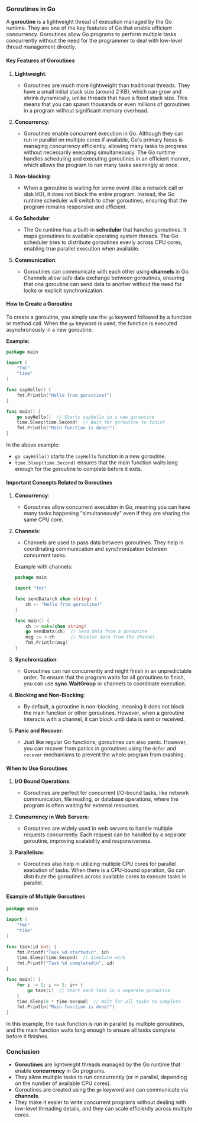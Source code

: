 ### Goroutines in Go

A **goroutine** is a lightweight thread of execution managed by the Go runtime. They are one of the key features of Go that enable efficient concurrency. Goroutines allow Go programs to perform multiple tasks concurrently without the need for the programmer to deal with low-level thread management directly.

#### Key Features of Goroutines

1. **Lightweight**:
   - Goroutines are much more lightweight than traditional threads. They have a small initial stack size (around 2 KB), which can grow and shrink dynamically, unlike threads that have a fixed stack size. This means that you can spawn thousands or even millions of goroutines in a program without significant memory overhead.
   
2. **Concurrency**:
   - Goroutines enable concurrent execution in Go. Although they can run in parallel on multiple cores if available, Go's primary focus is managing concurrency efficiently, allowing many tasks to progress without necessarily executing simultaneously. The Go runtime handles scheduling and executing goroutines in an efficient manner, which allows the program to run many tasks seemingly at once.

3. **Non-blocking**:
   - When a goroutine is waiting for some event (like a network call or disk I/O), it does not block the entire program. Instead, the Go runtime scheduler will switch to other goroutines, ensuring that the program remains responsive and efficient.

4. **Go Scheduler**:
   - The Go runtime has a built-in **scheduler** that handles goroutines. It maps goroutines to available operating system threads. The Go scheduler tries to distribute goroutines evenly across CPU cores, enabling true parallel execution when available.

5. **Communication**:
   - Goroutines can communicate with each other using **channels** in Go. Channels allow safe data exchange between goroutines, ensuring that one goroutine can send data to another without the need for locks or explicit synchronization.

#### How to Create a Goroutine

To create a goroutine, you simply use the `go` keyword followed by a function or method call. When the `go` keyword is used, the function is executed asynchronously in a new goroutine.

**Example:**

```go
package main

import (
	"fmt"
	"time"
)

func sayHello() {
	fmt.Println("Hello from goroutine!")
}

func main() {
	go sayHello()  // Starts sayHello in a new goroutine
	time.Sleep(time.Second)  // Wait for goroutine to finish
	fmt.Println("Main function is done!")
}
```

In the above example:
- `go sayHello()` starts the `sayHello` function in a new goroutine.
- `time.Sleep(time.Second)` ensures that the main function waits long enough for the goroutine to complete before it exits.

#### Important Concepts Related to Goroutines

1. **Concurrency**: 
   - Goroutines allow concurrent execution in Go, meaning you can have many tasks happening "simultaneously" even if they are sharing the same CPU core.
   
2. **Channels**:
   - Channels are used to pass data between goroutines. They help in coordinating communication and synchronization between concurrent tasks.
   
   Example with channels:
   
   ```go
   package main
   
   import "fmt"
   
   func sendData(ch chan string) {
       ch <- "Hello from goroutine!"
   }
   
   func main() {
       ch := make(chan string)
       go sendData(ch)  // Send data from a goroutine
       msg := <-ch      // Receive data from the channel
       fmt.Println(msg)
   }
   ```

3. **Synchronization**:
   - Goroutines can run concurrently and might finish in an unpredictable order. To ensure that the program waits for all goroutines to finish, you can use **sync.WaitGroup** or channels to coordinate execution.

4. **Blocking and Non-Blocking**:
   - By default, a goroutine is non-blocking, meaning it does not block the main function or other goroutines. However, when a goroutine interacts with a channel, it can block until data is sent or received.

5. **Panic and Recover**:
   - Just like regular Go functions, goroutines can also panic. However, you can recover from panics in goroutines using the `defer` and `recover` mechanisms to prevent the whole program from crashing.

#### When to Use Goroutines

1. **I/O Bound Operations**: 
   - Goroutines are perfect for concurrent I/O-bound tasks, like network communication, file reading, or database operations, where the program is often waiting for external resources.

2. **Concurrency in Web Servers**:
   - Goroutines are widely used in web servers to handle multiple requests concurrently. Each request can be handled by a separate goroutine, improving scalability and responsiveness.

3. **Parallelism**:
   - Goroutines also help in utilizing multiple CPU cores for parallel execution of tasks. When there is a CPU-bound operation, Go can distribute the goroutines across available cores to execute tasks in parallel.

#### Example of Multiple Goroutines

```go
package main

import (
	"fmt"
	"time"
)

func task(id int) {
	fmt.Printf("Task %d started\n", id)
	time.Sleep(time.Second)  // Simulate work
	fmt.Printf("Task %d completed\n", id)
}

func main() {
	for i := 1; i <= 5; i++ {
		go task(i)  // Start each task in a separate goroutine
	}
	time.Sleep(6 * time.Second)  // Wait for all tasks to complete
	fmt.Println("Main function is done!")
}
```

In this example, the `task` function is run in parallel by multiple goroutines, and the main function waits long enough to ensure all tasks complete before it finishes.

### Conclusion

- **Goroutines** are lightweight threads managed by the Go runtime that enable **concurrency** in Go programs.
- They allow multiple tasks to run concurrently (or in parallel, depending on the number of available CPU cores).
- Goroutines are created using the `go` keyword and can communicate via **channels**.
- They make it easier to write concurrent programs without dealing with low-level threading details, and they can scale efficiently across multiple cores.